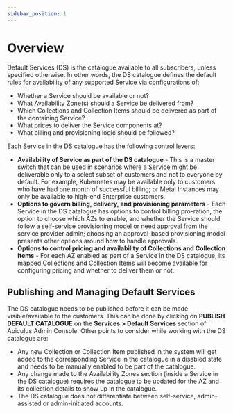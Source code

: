 ```yaml
---
sidebar_position: 1
---
```

# Overview

Default Services (DS) is the catalogue available to all subscribers, unless specified otherwise. In other words, the DS catalogue defines the default rules for availability of any supported Service via configurations of:

- Whether a Service should be available or not?
- What Availability Zone(s) should a Service be delivered from?
- Which Collections and Collection Items should be delivered as part of the containing Service?
- What prices to deliver the Service components at?
- What billing and provisioning logic should be followed?

Each Service in the DS catalogue has the following control levers:

- **Availability of Service as part of the DS catalogue** - This is a master switch that can be used in scenarios where a Service might be deliverable only to a select subset of customers and not to everyone by default. For example, Kubernetes may be available only to customers who have had one month of successful billing; or Metal Instances may only be available to high-end Enterprise customers.
- **Options to govern billing, delivery, and provisioning parameters** - Each Service in the DS catalogue has options to control billing pro-ration, the option to choose which AZs to enable, and whether the Service should follow a self-service provisioning model or need approval from the service provider admin; choosing an approval-based provisioning model presents other options around how to handle approvals.
- **Options to control pricing and availability of Collections and Collection Items** - For each AZ enabled as part of a Service in the DS catalogue, its mapped Collections and Collection Items will become available for configuring pricing and whether to deliver them or not.

## Publishing and Managing Default Services

The DS catalogue needs to be published before it can be made visible/available to the customers. This can be done by clicking on **PUBLISH DEFAULT CATALOGUE** on the **Services > Default Services** section of Apiculus Admin Console. Other points to consider while working with the DS catalogue are:

- Any new Collection or Collection Item published in the system will get added to the corresponding Service in the catalogue in a disabled state and needs to be manually enabled to be part of the catalogue.
- Any change made to the Availability Zones section (inside a Service in the DS catalogue) requires the catalogue to be updated for the AZ and its collection details to show up in the catalogue.
- The DS catalogue does not differentiate between self-service, admin-assisted or admin-initiated accounts.





